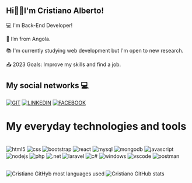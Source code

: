 
## Hi👋🏾I'm Cristiano Alberto!

:computer: I'm Back-End Developer!

:house_with_garden: I’m from Angola.

:books: I'm currently studying web development but I'm open to new research.

:outbox_tray: 2023 Goals: Improve my skills and find a job.

## My social networks 💻

[![GIT](https://img.shields.io/badge/GitHub-100000?style=for-the-badge&logo=github&logoColor=white)](https://github.com/CristianoAlberto)
[![LINKEDIN](https://img.shields.io/badge/LinkedIn-0077B5?style=for-the-badge&logo=linkedin&logoColor=white)](https://www.linkedin.com/in/cristiano-alberto-5bb09023a)
[![FACEBOOK](https://img.shields.io/badge/Facebook-1877F2?style=for-the-badge&logo=facebook&logoColor=white)](https://web.facebook.com/cristiano.alberto.908347)

# My everyday technologies and tools

<div style="display: inline_block"></br>
    <img align="center" alt="html5" src="https://img.shields.io/badge/HTML5-E34F26?style=for-the-badge&logo=html5&logoColor=white"/>
    <img align="center" alt="css" src="https://img.shields.io/badge/CSS3-1572B6?style=for-the-badge&logo=css3&logoColor=white"/>
    <img align="center" alt="bootstrap" src="https://img.shields.io/badge/Bootstrap-563D7C?style=for-the-badge&logo=bootstrap&logoColor=white"/>
    <img align="center" alt="react" src="https://img.shields.io/badge/React-20232A?style=for-the-badge&logo=react&logoColor=61DAFB"/>
    <img align="center" alt="mysql" src="https://img.shields.io/badge/MySQL-00000F?style=for-the-badge&logo=mysql&logoColor=white"/>
    <img align="center" alt="mongodb" src="https://img.shields.io/badge/MongoDB-4EA94B?style=for-the-badge&logo=mongodb&logoColor=white"/>
    <img align="center" alt="javascript" src="https://img.shields.io/badge/JavaScript-323330?style=for-the-badge&logo=javascript&logoColor=F7DF1E"/>
    <img align="center" alt="nodejs" src="https://img.shields.io/badge/Node.js-43853D?style=for-the-badge&logo=node.js&logoColor=white"/>
    <img align="center" alt="php" src="https://img.shields.io/badge/PHP-777BB4?style=for-the-badge&logo=php&logoColor=white"/>
    <img align="center" alt=".net" src="https://img.shields.io/badge/.NET-5C2D91?style=for-the-badge&logo=.net&logoColor=white"/>
    <img align="center" alt="laravel" src="https://img.shields.io/badge/Laravel-FF2D20?style=for-the-badge&logo=laravel&logoColor=white"/>
    <img align="center" alt="c#" src="https://img.shields.io/badge/C%23-239120?style=for-the-badge&logo=c-sharp&logoColor=white"/>
    <img align="center" alt="windows" src="https://img.shields.io/badge/Windows-0078D6?style=for-the-badge&logo=windows&logoColor=white"/>
    <img align="center" alt="vscode"src="https://img.shields.io/badge/VSCode-0078D4?style=for-the-badge&logo=visual%20studio%20code&logoColor=white"/>
    <img align="center" alt="postman" src="https://img.shields.io/badge/Postman-FF6C37?style=for-the-badge&logo=Postman&logoColor=whit"/>
    
</div></br>


![Cristiano GitHyb most languages used](https://github-readme-stats.vercel.app/api/top-langs/?username=CristianoAlberto&theme=tokyonight)
![Cristiano GitHub stats](https://github-readme-stats-git-masterrstaa-rickstaa.vercel.app/api?username=CristianoAlberto&theme=dark)
